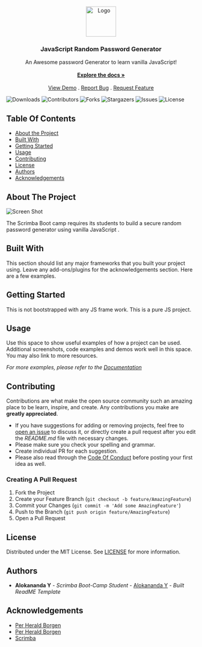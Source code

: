 <br/>
<p align="center">
  <a href="https://github.com/alok-38/ReadME-Generator">
    <img src="./assets/images/Screenshot from 2023-01-27 16-53-50.png" alt="Logo" width="80" height="80">
  </a>

  <h3 align="center">JavaScript Random Password Generator</h3>

  <p align="center">
    An Awesome password Generator to learn vanilla JavaScript!
    <br/>
    <br/>
    <a href="https://github.com/alok-38/ReadME-Generator"><strong>Explore the docs »</strong></a>
    <br/>
    <br/>
    <a href="https://github.com/alok-38/ReadME-Generator">View Demo</a>
    .
    <a href="https://github.com/alok-38/ReadME-Generator/issues">Report Bug</a>
    .
    <a href="https://github.com/alok-38/ReadME-Generator/issues">Request Feature</a>
  </p>
</p>

![Downloads](https://img.shields.io/github/downloads/alok-38/ReadME-Generator/total) ![Contributors](https://img.shields.io/github/contributors/alok-38/ReadME-Generator?color=dark-green) ![Forks](https://img.shields.io/github/forks/alok-38/ReadME-Generator?style=social) ![Stargazers](https://img.shields.io/github/stars/alok-38/ReadME-Generator?style=social) ![Issues](https://img.shields.io/github/issues/alok-38/ReadME-Generator) ![License](https://img.shields.io/github/license/alok-38/ReadME-Generator)

## Table Of Contents

- [About the Project](#about-the-project)
- [Built With](#built-with)
- [Getting Started](#getting-started)
- [Usage](#usage)
- [Contributing](#contributing)
- [License](#license)
- [Authors](#authors)
- [Acknowledgements](#acknowledgements)

## About The Project

![Screen Shot](images/screenshot.png)

The Scrimba Boot camp requires its students to build a secure random password generator using vanilla JavaScript .

## Built With

This section should list any major frameworks that you built your project using. Leave any add-ons/plugins for the acknowledgements section. Here are a few examples.

## Getting Started

This is not bootstrapped with any JS frame work. This is a pure JS project.

## Usage

Use this space to show useful examples of how a project can be used. Additional screenshots, code examples and demos work well in this space. You may also link to more resources.

_For more examples, please refer to the [Documentation](https://example.com)_

## Contributing

Contributions are what make the open source community such an amazing place to be learn, inspire, and create. Any contributions you make are **greatly appreciated**.

- If you have suggestions for adding or removing projects, feel free to [open an issue](https://github.com/alok-38/ReadME-Generator/issues/new) to discuss it, or directly create a pull request after you edit the _README.md_ file with necessary changes.
- Please make sure you check your spelling and grammar.
- Create individual PR for each suggestion.
- Please also read through the [Code Of Conduct](https://github.com/alok-38/ReadME-Generator/blob/main/CODE_OF_CONDUCT.md) before posting your first idea as well.

### Creating A Pull Request

1. Fork the Project
2. Create your Feature Branch (`git checkout -b feature/AmazingFeature`)
3. Commit your Changes (`git commit -m 'Add some AmazingFeature'`)
4. Push to the Branch (`git push origin feature/AmazingFeature`)
5. Open a Pull Request

## License

Distributed under the MIT License. See [LICENSE](https://github.com/alok-38/ReadME-Generator/blob/main/LICENSE.md) for more information.

## Authors

- **Alokananda Y** - _Scrimba Boot-Camp Student_ - [Alokananda Y](https://github.com/alok-38) - _Built ReadME Template_

## Acknowledgements

- [Per Herald Borgen](https://scrimba.com/bootcamp)
- [Per Herald Borgen](https://scrimba.com/bootcamp)
- [Scrimba](https://scrimba.com/bootcamp)

